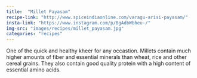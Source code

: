 ```yaml
---
title:  "Millet Payasam"
recipe-link: "http://www.spiceindiaonline.com/varagu-arisi-payasam/"
insta-link: "https://www.instagram.com/p/BgAdbWbheu-/"
img-src: "images/recipes/millet_payasam.jpg"
categories: "recipes"
---
```

One of the quick and healthy kheer for any occastion. Millets contain much higher amounts of fiber and essential minerals than wheat, rice and other cereal grains. They also contain good quality protein with a high content of essential amino acids.